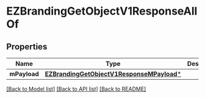 # EZBrandingGetObjectV1ResponseAllOf

## Properties
Name | Type | Description | Notes
------------ | ------------- | ------------- | -------------
**mPayload** | [**EZBrandingGetObjectV1ResponseMPayload***](EZBrandingGetObjectV1ResponseMPayload.md) |  | 

[[Back to Model list]](../README.md#documentation-for-models) [[Back to API list]](../README.md#documentation-for-api-endpoints) [[Back to README]](../README.md)



